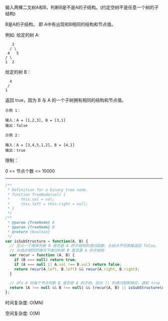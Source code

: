 输入两棵二叉树A和B，判断B是不是A的子结构。(约定空树不是任意一个树的子结构)

B是A的子结构， 即 A中有出现和B相同的结构和节点值。

例如:
给定的树 A:

       3
      / \
     4   5
    / \
    1  2

给定的树 B：

```
  4 
 /
1
```

返回 true，因为 B 与 A 的一个子树拥有相同的结构和节点值。

```
示例 1：

输入：A = [1,2,3], B = [3,1]
输出：false
```

```
示例 2：

输入：A = [3,4,5,1,2], B = [4,1]
输出：true
```

限制：

0 <= 节点个数 <= 10000

---

```javascript
/**
 * Definition for a binary tree node.
 * function TreeNode(val) {
 *     this.val = val;
 *     this.left = this.right = null;
 * }
 */
/**
 * @param {TreeNode} A
 * @param {TreeNode} B
 * @return {boolean}
 */
var isSubStructure = function(A, B) {
  // 定义一个用来判断 B 是否是 A 的子结构的递归函数，头结点不同直接返回 false。
  // 头结点相同的情况下递归判断 B 是否是 A 的子结构
  var recur = function (A, B) {
    if (B === null) return true;
    if (A === null || A.val !== B.val) return false;
    return recur(A.left, B.left) && recur(A.right, B.right);
  }
	
  // dfs A 的每个节点判断 B 是否是 A 的子树。因为 || 的递归阻断效应，遇到 true 返回后即不再递归。
  return (A !== null && B !== null) && (recur(A, B) || isSubStructure(A.left, B) || isSubStructure(A.right, B))
};
```

时间复杂度: O(MN)

空间复杂度: O(M)

